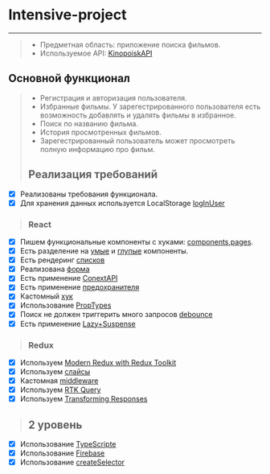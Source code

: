 # Intensive-project
-------------------------------------------------------------------------------------------------------------------
> - Предметная область: приложение поиска фильмов.
> - Используемое API: [KinopoiskAPI](https://kinopoiskapiunofficial.tech/documentation/api/)
>
>
## Основной функционал 
>
> - Регистрация и авторизация пользователя.
> - Избранные фильмы. У зарегестрированного пользователя есть возможность добавлять и удалять фильмы в избранное.
> - Поиск по названию фильма.
> - История просмотренных фильмов.
> - Зарегестрированный пользователь может просмотреть полную информацию про фильм.
>
> ## Реализация требований
>
 - [x] Реализованы требования функционала.
 - [x] Для хранения данных используется LocalStorage [logInUser](https://github.com/hataevicha5922/intensive-project/blob/main/src/utils/global.ts)
>
> ### React
>
 - [x] Пишем функциональные компоненты с хуками: [components](https://github.com/hataevicha5922/intensive-project/tree/main/src/components),[pages](https://github.com/hataevicha5922/intensive-project/tree/main/src/pages).
 - [x] Есть разделение на [умые](https://github.com/hataevicha5922/intensive-project/tree/main/src/components/FilmSearchResults) и [глупые](https://github.com/hataevicha5922/intensive-project/tree/main/src/components/Poster) компоненты.
 - [x] Есть рендеринг [списков](https://github.com/hataevicha5922/intensive-project/tree/main/src/pages/FilmsPage/FilmList)
 - [x] Реализована [форма](https://github.com/hataevicha5922/intensive-project/blob/main/src/pages/RegisterPage/RegisterPage.tsx)
 - [x] Есть применение [ConextAPI](https://github.com/hataevicha5922/intensive-project/blob/main/src/context/ThemeContext.tsx)
 - [x] Есть применение [предохранителя](https://github.com/hataevicha5922/intensive-project/blob/main/src/components/ErrorBoundary/ErrorBoundary.tsx)
 - [x] Кастомный [хук](https://github.com/hataevicha5922/intensive-project/tree/main/src/hooks)
 - [x] Использование [PropTypes](https://github.com/hataevicha5922/intensive-project/blob/main/src/components/FilmSearchResults/FilmSearchResults.tsx)
 - [x] Поиск не должен триггерить много запросов [debounce](https://github.com/hataevicha5922/intensive-project/blob/main/src/hooks/useDebounce.ts)
 - [x] Есть применение [Lazy+Suspense](https://github.com/hataevicha5922/intensive-project/blob/main/src/components/MainRouter/MainRouter.tsx)
>
> ### Redux
>
 - [x] Используем [Modern Redux with Redux Toolkit](https://github.com/hataevicha5922/intensive-project/blob/main/src/store/store.ts)
 - [x] Используем [слайсы](https://github.com/hataevicha5922/intensive-project/tree/main/src/store/userSlice)
 - [x] Кастомная [middleware](https://github.com/hataevicha5922/intensive-project/blob/main/src/store/middleware/logger.ts)
 - [x] Используем [RTK Query](https://github.com/hataevicha5922/intensive-project/blob/main/src/store/filmSlice/filmSlice.ts)
 - [x] Используем [Transforming Responses](https://github.com/hataevicha5922/intensive-project/blob/main/src/store/filmSlice/filmSlice.ts)
>
> ## 2 уровень
>
 - [x] Использование [TypeScripte](https://github.com/hataevicha5922/intensive-project)
 - [x] Использование [Firebase](https://github.com/hataevicha5922/intensive-project/blob/main/src/config/firebase-config.ts)
 - [x] Использование [createSelector](https://github.com/hataevicha5922/intensive-project/blob/main/src/store/favoritesSlice/selectors.ts)
